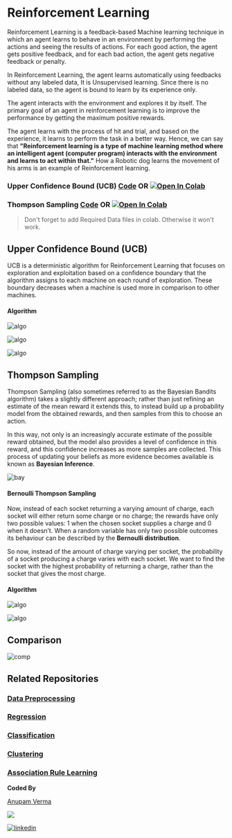 # Reinforcement Learning

Reinforcement Learning is a feedback-based Machine learning technique in which an agent learns to behave in an environment by performing the actions and seeing the results of actions. For each good action, the agent gets positive feedback, and for each bad action, the agent gets negative feedback or penalty.

In Reinforcement Learning, the agent learns automatically using feedbacks without any labeled data, It is Unsupervised learning. Since there is no labeled data, so the agent is bound to learn by its experience only.

The agent interacts with the environment and explores it by itself. The primary goal of an agent in reinforcement learning is to improve the performance by getting the maximum positive rewards.

The agent learns with the process of hit and trial, and based on the experience, it learns to perform the task in a better way. Hence, we can say that **"Reinforcement learning is a type of machine learning method where an intelligent agent (computer program) interacts with the environment and learns to act within that."** How a Robotic dog learns the movement of his arms is an example of Reinforcement learning.

### Upper Confidence Bound (UCB) [Code](https://github.com/anupam215769/Reinforcement-Learning-ML/blob/main/Upper%20Confidence%20Bound%20(UCB)/upper_confidence_bound.ipynb) OR <a href="https://colab.research.google.com/github/anupam215769/Reinforcement-Learning-ML/blob/main/Upper%20Confidence%20Bound%20(UCB)/upper_confidence_bound.ipynb"><img src="https://colab.research.google.com/assets/colab-badge.svg" alt="Open In Colab"></a>

### Thompson Sampling [Code](https://github.com/anupam215769/Reinforcement-Learning-ML/blob/main/Thompson%20Sampling/thompson_sampling.ipynb) OR <a href="https://colab.research.google.com/github/anupam215769/Reinforcement-Learning-ML/blob/main/Thompson%20Sampling/thompson_sampling.ipynb"><img src="https://colab.research.google.com/assets/colab-badge.svg" alt="Open In Colab"></a>

> Don't forget to add Required Data files in colab. Otherwise it won't work.


## Upper Confidence Bound (UCB)

UCB is a deterministic algorithm for Reinforcement Learning that focuses on exploration and exploitation based on a confidence boundary that the algorithm assigns to each machine on each round of exploration. These boundary decreases when a machine is used more in comparison to other machines.

#### Algorithm

![algo](https://i.imgur.com/43phpVi.png)

![algo](https://i.imgur.com/fAkZbip.png)

![algo](https://i.imgur.com/dW3U9St.png)

## Thompson Sampling

Thompson Sampling (also sometimes referred to as the Bayesian Bandits algorithm) takes a slightly different approach; rather than just refining an estimate of the mean reward it extends this, to instead build up a probability model from the obtained rewards, and then samples from this to choose an action.

In this way, not only is an increasingly accurate estimate of the possible reward obtained, but the model also provides a level of confidence in this reward, and this confidence increases as more samples are collected. This process of updating your beliefs as more evidence becomes available is known as **Bayesian Inference**.

![bay](https://i.imgur.com/f1AGrqN.png)

#### Bernoulli Thompson Sampling

Now, instead of each socket returning a varying amount of charge, each socket will either return some charge or no charge; the rewards have only two possible values: 1 when the chosen socket supplies a charge and 0 when it doesn’t. When a random variable has only two possible outcomes its behaviour can be described by the **Bernoulli distribution**.

So now, instead of the amount of charge varying per socket, the probability of a socket producing a charge varies with each socket. We want to find the socket with the highest probability of returning a charge, rather than the socket that gives the most charge.

#### Algorithm

![algo](https://i.imgur.com/ixek7ur.png)


![algo](https://i.imgur.com/stKw5kH.png)


## Comparison

![comp](https://i.imgur.com/WpE8GKl.png)

## Related Repositories

### [Data Preprocessing](https://github.com/anupam215769/Data-Preprocessing-ML)

### [Regression](https://github.com/anupam215769/Regression-ML)

### [Classification](https://github.com/anupam215769/Classification-ML)

### [Clustering](https://github.com/anupam215769/Clustering-ML)

### [Association Rule Learning](https://github.com/anupam215769/Association-Rule-Learning-ML)

**Coded By**

[Anupam Verma](https://github.com/anupam215769)

<a href="https://github.com/anupam215769/Reinforcement-Learning-ML/graphs/contributors">
  <img src="https://contributors-img.web.app/image?repo=anupam215769/Reinforcement-Learning-ML" />
</a>

[![linkedin](https://img.shields.io/badge/linkedin-0A66C2?style=for-the-badge&logo=linkedin&logoColor=white)](https://www.linkedin.com/in/anupam-verma-383855223/)




